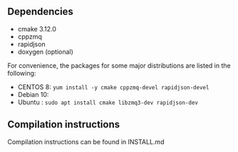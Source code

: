 
## Dependencies 
 - cmake 3.12.0
 - cppzmq
 - rapidjson
 - doxygen (optional)
 
For convenience, the packages for some major distributions are listed in the following:

 - CENTOS 8: `yum install -y cmake cppzmq-devel rapidjson-devel`
 - Debian 10:
 - Ubuntu : `sudo apt install cmake libzmq3-dev rapidjson-dev`


## Compilation instructions
Compilation instructions can be found in INSTALL.md


